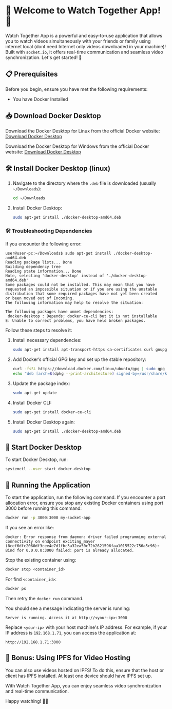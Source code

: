 # 🎉 Welcome to Watch Together App! 🎉

Watch Together App is a powerful and easy-to-use application that allows you to watch videos simultaneously with your friends or family using internet local (dont need Internet only videos downloaded in your machine)! Built with `socket.io`, it offers real-time communication and seamless video synchronization. Let's get started! 🚀

## 📋 Prerequisites

Before you begin, ensure you have met the following requirements:

- You have Docker Installed

## 📥 Download Docker Desktop

Download the Docker Desktop for Linux from the official Docker website: [Download Docker Desktop](https://docs.docker.com/desktop/install/linux-install/)

Download the Docker Desktop for Windows from the official Docker website: [Download Docker Desktop](https://docs.docker.com/desktop/install/windows-install/)

## 🛠️ Install Docker Desktop (linux)

1. Navigate to the directory where the `.deb` file is downloaded (usually `~/Downloads`):
    ```sh
    cd ~/Downloads
    ```

2. Install Docker Desktop:
    ```sh
    sudo apt-get install ./docker-desktop-amd64.deb
    ```

### 🛠️ Troubleshooting Dependencies

If you encounter the following error:
```
user@user-pc:~/Downloads$ sudo apt-get install ./docker-desktop-amd64.deb 
Reading package lists... Done
Building dependency tree       
Reading state information... Done
Note, selecting 'docker-desktop' instead of './docker-desktop-amd64.deb'
Some packages could not be installed. This may mean that you have
requested an impossible situation or if you are using the unstable
distribution that some required packages have not yet been created
or been moved out of Incoming.
The following information may help to resolve the situation:

The following packages have unmet dependencies:
 docker-desktop : Depends: docker-ce-cli but it is not installable
E: Unable to correct problems, you have held broken packages.
```

Follow these steps to resolve it:

1. Install necessary dependencies:
    ```sh
    sudo apt-get install apt-transport-https ca-certificates curl gnupg lsb-release
    ```

2. Add Docker’s official GPG key and set up the stable repository:
    ```sh
    curl -fsSL https://download.docker.com/linux/ubuntu/gpg | sudo gpg --dearmor -o /usr/share/keyrings/docker-archive-keyring.gpg
    echo "deb [arch=$(dpkg --print-architecture) signed-by=/usr/share/keyrings/docker-archive-keyring.gpg] https://download.docker.com/linux/ubuntu $(lsb_release -cs) stable" | sudo tee /etc/apt/sources.list.d/docker.list > /dev/null
    ```

3. Update the package index:
    ```sh
    sudo apt-get update
    ```

4. Install Docker CLI:
    ```sh
    sudo apt-get install docker-ce-cli
    ```

5. Install Docker Desktop again:
    ```sh
    sudo apt-get install ./docker-desktop-amd64.deb
    ```
## 🚀 Start Docker Desktop

To start Docker Desktop, run:

```sh
systemctl --user start docker-desktop
```

## 🚀 Running the Application

To start the application, run the following command. If you encounter a port allocation error, ensure you stop any existing Docker containers using port 3000 before running this command:

```sh
docker run -p 3000:3000 my-socket-app
```

If you see an error like:
```
docker: Error response from daemon: driver failed programming external connectivity on endpoint exciting_mayer (8cef6dfc2060df3cee4e7d1fbc3a32ea50c72b2621596faa1015522c756a5c96): Bind for 0.0.0.0:3000 failed: port is already allocated.
```

Stop the existing container using:
```sh
docker stop <container_id>
```

For find `<container_id>`:
```sh
docker ps
```

Then retry the `docker run` command.

You should see a message indicating the server is running:

```
Server is running. Access it at http://<your-ip>:3000
```

Replace `<your-ip>` with your host machine's IP address. For example, if your IP address is `192.168.1.71`, you can access the application at:

```
http://192.168.1.71:3000
```

## 🎥 Bonus: Using IPFS for Video Hosting

You can also use videos hosted on IPFS! To do this, ensure that the host or client has IPFS installed. At least one device should have IPFS set up.

With Watch Together App, you can enjoy seamless video synchronization and real-time communication. 

Happy watching! 🎥🍿